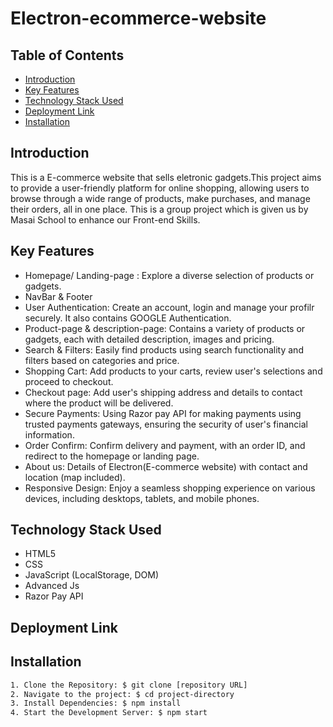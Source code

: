 # Electron-ecommerce-website

## Table of Contents
- [Introduction](#introduction)
- [Key Features](#key-features)
- [Technology Stack Used](#technology-stack-used)
- [Deployment Link](#deployment-link)
- [Installation](#installation)


## Introduction
This is a E-commerce website that sells eletronic gadgets.This project aims to provide a user-friendly platform for online shopping, allowing users to browse through a wide range of products, make purchases, and manage their orders, all in one place. This is a group project which is given us by Masai School to enhance our Front-end Skills.


## Key Features
* Homepage/ Landing-page : Explore a diverse selection of products or gadgets.
* NavBar & Footer
* User Authentication: Create an account, login and manage your profilr securely. It also 
  contains GOOGLE Authentication.
* Product-page & description-page: Contains a variety of products or gadgets, each with 
  detailed description, images and pricing.
* Search & Filters: Easily find products using search functionality and filters based on 
  categories and price.
* Shopping Cart: Add products to your carts, review user's selections and proceed to checkout.
* Checkout page: Add user's shipping address and details to contact where the product will be 
  delivered.
* Secure Payments: Using Razor pay API for making payments using trusted payments gateways, 
  ensuring the security of user's financial information.
* Order Confirm: Confirm delivery and payment, with an order ID, and redirect to the homepage 
 or landing page.
* About us: Details of Electron(E-commerce website) with contact and location (map included).
* Responsive Design: Enjoy a seamless shopping experience on various devices, including 
  desktops, tablets, and mobile phones.

  
## Technology Stack Used
* HTML5
* CSS
* JavaScript (LocalStorage, DOM)
* Advanced Js
* Razor Pay API 


## Deployment Link


## Installation
```bash
1. Clone the Repository: $ git clone [repository URL]
2. Navigate to the project: $ cd project-directory
3. Install Dependencies: $ npm install
4. Start the Development Server: $ npm start

